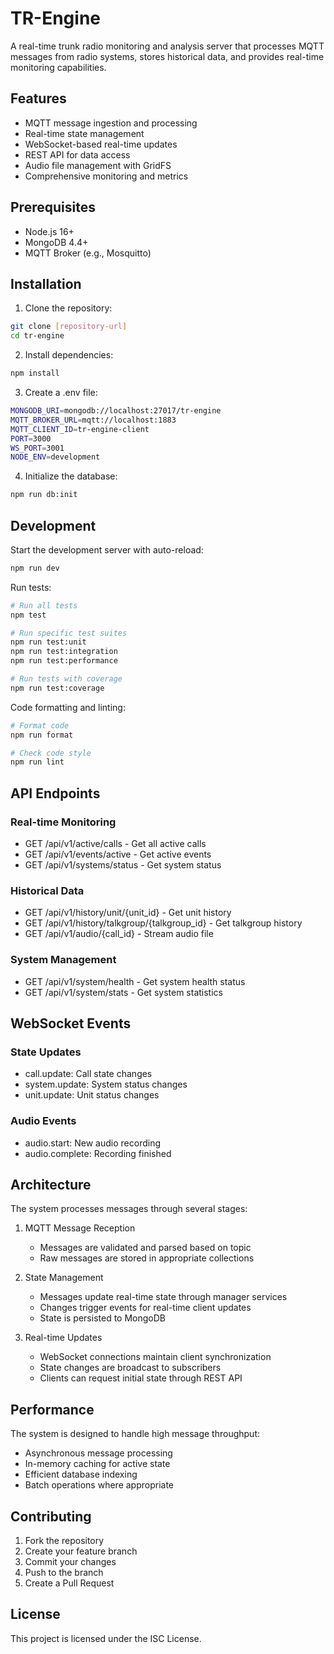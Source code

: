 # TR-Engine

A real-time trunk radio monitoring and analysis server that processes MQTT messages from radio systems, stores historical data, and provides real-time monitoring capabilities.

## Features

- MQTT message ingestion and processing
- Real-time state management
- WebSocket-based real-time updates
- REST API for data access
- Audio file management with GridFS
- Comprehensive monitoring and metrics

## Prerequisites

- Node.js 16+
- MongoDB 4.4+
- MQTT Broker (e.g., Mosquitto)

## Installation

1. Clone the repository:
```bash
git clone [repository-url]
cd tr-engine
```

2. Install dependencies:
```bash
npm install
```

3. Create a .env file:
```bash
MONGODB_URI=mongodb://localhost:27017/tr-engine
MQTT_BROKER_URL=mqtt://localhost:1883
MQTT_CLIENT_ID=tr-engine-client
PORT=3000
WS_PORT=3001
NODE_ENV=development
```

4. Initialize the database:
```bash
npm run db:init
```

## Development

Start the development server with auto-reload:
```bash
npm run dev
```

Run tests:
```bash
# Run all tests
npm test

# Run specific test suites
npm run test:unit
npm run test:integration
npm run test:performance

# Run tests with coverage
npm run test:coverage
```

Code formatting and linting:
```bash
# Format code
npm run format

# Check code style
npm run lint
```

## API Endpoints

### Real-time Monitoring
- GET /api/v1/active/calls - Get all active calls
- GET /api/v1/events/active - Get active events
- GET /api/v1/systems/status - Get system status

### Historical Data
- GET /api/v1/history/unit/{unit_id} - Get unit history
- GET /api/v1/history/talkgroup/{talkgroup_id} - Get talkgroup history
- GET /api/v1/audio/{call_id} - Stream audio file

### System Management
- GET /api/v1/system/health - Get system health status
- GET /api/v1/system/stats - Get system statistics

## WebSocket Events

### State Updates
- call.update: Call state changes
- system.update: System status changes
- unit.update: Unit status changes

### Audio Events
- audio.start: New audio recording
- audio.complete: Recording finished

## Architecture

The system processes messages through several stages:

1. MQTT Message Reception
   - Messages are validated and parsed based on topic
   - Raw messages are stored in appropriate collections

2. State Management
   - Messages update real-time state through manager services
   - Changes trigger events for real-time client updates
   - State is persisted to MongoDB

3. Real-time Updates
   - WebSocket connections maintain client synchronization
   - State changes are broadcast to subscribers
   - Clients can request initial state through REST API

## Performance

The system is designed to handle high message throughput:
- Asynchronous message processing
- In-memory caching for active state
- Efficient database indexing
- Batch operations where appropriate

## Contributing

1. Fork the repository
2. Create your feature branch
3. Commit your changes
4. Push to the branch
5. Create a Pull Request

## License

This project is licensed under the ISC License.
